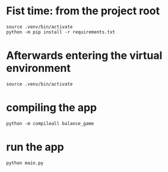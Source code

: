 # Fist time: from the project root

```
source .venv/bin/activate
python -m pip install -r requirements.txt
```
# Afterwards entering the virtual environment
```
source .venv/bin/activate
```
# compiling the app
```
python -m compileall balance_game                                                
```
# run the app
```
python main.py
```
